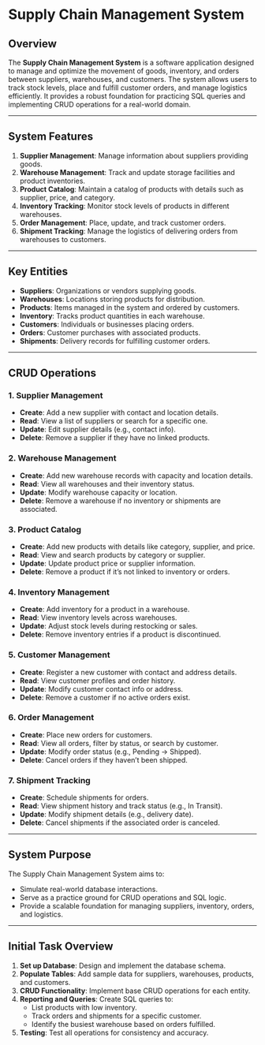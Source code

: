 # Supply Chain Management System

## Overview
The **Supply Chain Management System** is a software application designed to manage and optimize the movement of goods, inventory, and orders between suppliers, warehouses, and customers. The system allows users to track stock levels, place and fulfill customer orders, and manage logistics efficiently. It provides a robust foundation for practicing SQL queries and implementing CRUD operations for a real-world domain.

---

## System Features
1. **Supplier Management**: Manage information about suppliers providing goods.
2. **Warehouse Management**: Track and update storage facilities and product inventories.
3. **Product Catalog**: Maintain a catalog of products with details such as supplier, price, and category.
4. **Inventory Tracking**: Monitor stock levels of products in different warehouses.
5. **Order Management**: Place, update, and track customer orders.
6. **Shipment Tracking**: Manage the logistics of delivering orders from warehouses to customers.

---

## Key Entities
- **Suppliers**: Organizations or vendors supplying goods.
- **Warehouses**: Locations storing products for distribution.
- **Products**: Items managed in the system and ordered by customers.
- **Inventory**: Tracks product quantities in each warehouse.
- **Customers**: Individuals or businesses placing orders.
- **Orders**: Customer purchases with associated products.
- **Shipments**: Delivery records for fulfilling customer orders.

---

## CRUD Operations

### 1. Supplier Management
- **Create**: Add a new supplier with contact and location details.
- **Read**: View a list of suppliers or search for a specific one.
- **Update**: Edit supplier details (e.g., contact info).
- **Delete**: Remove a supplier if they have no linked products.

### 2. Warehouse Management
- **Create**: Add new warehouse records with capacity and location details.
- **Read**: View all warehouses and their inventory status.
- **Update**: Modify warehouse capacity or location.
- **Delete**: Remove a warehouse if no inventory or shipments are associated.

### 3. Product Catalog
- **Create**: Add new products with details like category, supplier, and price.
- **Read**: View and search products by category or supplier.
- **Update**: Update product price or supplier information.
- **Delete**: Remove a product if it’s not linked to inventory or orders.

### 4. Inventory Management
- **Create**: Add inventory for a product in a warehouse.
- **Read**: View inventory levels across warehouses.
- **Update**: Adjust stock levels during restocking or sales.
- **Delete**: Remove inventory entries if a product is discontinued.

### 5. Customer Management
- **Create**: Register a new customer with contact and address details.
- **Read**: View customer profiles and order history.
- **Update**: Modify customer contact info or address.
- **Delete**: Remove a customer if no active orders exist.

### 6. Order Management
- **Create**: Place new orders for customers.
- **Read**: View all orders, filter by status, or search by customer.
- **Update**: Modify order status (e.g., Pending → Shipped).
- **Delete**: Cancel orders if they haven’t been shipped.

### 7. Shipment Tracking
- **Create**: Schedule shipments for orders.
- **Read**: View shipment history and track status (e.g., In Transit).
- **Update**: Modify shipment details (e.g., delivery date).
- **Delete**: Cancel shipments if the associated order is canceled.

---

## System Purpose
The Supply Chain Management System aims to:
- Simulate real-world database interactions.
- Serve as a practice ground for CRUD operations and SQL logic.
- Provide a scalable foundation for managing suppliers, inventory, orders, and logistics.

---

## Initial Task Overview
1. **Set up Database**: Design and implement the database schema.
2. **Populate Tables**: Add sample data for suppliers, warehouses, products, and customers.
3. **CRUD Functionality**: Implement base CRUD operations for each entity.
4. **Reporting and Queries**: Create SQL queries to:
   - List products with low inventory.
   - Track orders and shipments for a specific customer.
   - Identify the busiest warehouse based on orders fulfilled.
5. **Testing**: Test all operations for consistency and accuracy.
